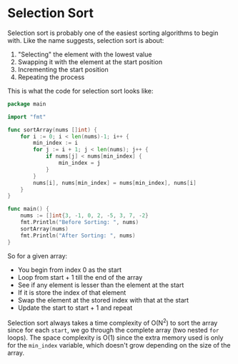 # Selection Sort

Selection sort is probably one of the easiest sorting algorithms to begin with. Like the name suggests, selection sort is about:

1.  "Selecting" the element with the lowest value
2.  Swapping it with the element at the start position
3.  Incrementing the start position
4.  Repeating the process

This is what the code for selection sort looks like:

```go
package main

import "fmt"

func sortArray(nums []int) {
	for i := 0; i < len(nums)-1; i++ {
		min_index := i
		for j := i + 1; j < len(nums); j++ {
			if nums[j] < nums[min_index] {
				min_index = j
			}
		}
		nums[i], nums[min_index] = nums[min_index], nums[i]
	}
}

func main() {
	nums := []int{3, -1, 0, 2, -5, 3, 7, -2}
	fmt.Println("Before Sorting: ", nums)
	sortArray(nums)
	fmt.Println("After Sorting: ", nums)
}
```

So for a given array: 

- You begin from index 0 as the start
- Loop from start + 1 till the end of the array
- See if any element is lesser than the element at the start
- If it is store the index of that element 
- Swap the element at the stored index with that at the start
- Update the start to start + 1 and repeat

Selection sort always takes a time complexity of O(N<sup>2</sup>) to sort the array since for each `start`, we go through the complete array (two nested `for` loops). The space complexity is O(1) since the extra memory used is only for the `min_index` variable, which doesn't grow depending on the size of the array.